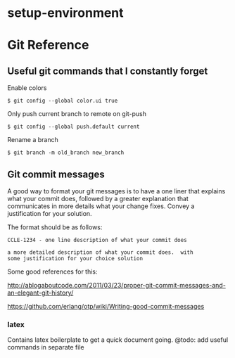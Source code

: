 setup-environment
=================

# Git Reference


## Useful git commands that I constantly forget
Enable colors

    $ git config --global color.ui true    

Only push current branch to remote on git-push

    $ git config --global push.default current

Rename a branch

    $ git branch -m old_branch new_branch


## Git commit messages

A good way to format your git messages is to have a one liner that explains what your commit does, followed by a greater explanation that communicates in more details what your change fixes.  Convey a justification for your solution.

The format should be as follows:

    CCLE-1234 - one line description of what your commit does 

    a more detailed description of what your commit does.  with
    some justification for your choice solution

Some good references for this:

http://ablogaboutcode.com/2011/03/23/proper-git-commit-messages-and-an-elegant-git-history/

https://github.com/erlang/otp/wiki/Writing-good-commit-messages

### latex
Contains latex boilerplate to get a quick document going.
@todo: add useful commands in separate file
